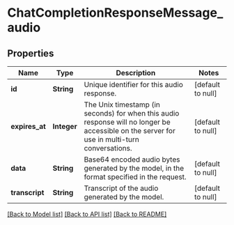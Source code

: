# ChatCompletionResponseMessage_audio
## Properties

| Name | Type | Description | Notes |
|------------ | ------------- | ------------- | -------------|
| **id** | **String** | Unique identifier for this audio response. | [default to null] |
| **expires\_at** | **Integer** | The Unix timestamp (in seconds) for when this audio response will no longer be accessible on the server for use in multi-turn conversations.  | [default to null] |
| **data** | **String** | Base64 encoded audio bytes generated by the model, in the format specified in the request.  | [default to null] |
| **transcript** | **String** | Transcript of the audio generated by the model. | [default to null] |

[[Back to Model list]](../README.md#documentation-for-models) [[Back to API list]](../README.md#documentation-for-api-endpoints) [[Back to README]](../README.md)

